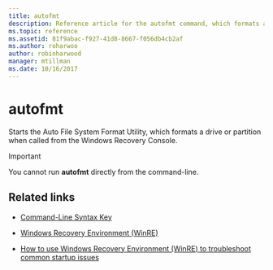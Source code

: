 ```yaml
---
title: autofmt
description: Reference article for the autofmt command, which formats a drive or partition when called from the Windows Recovery Console.
ms.topic: reference
ms.assetid: 81f9abac-f927-41d8-8667-f056db4cb2af
ms.author: roharwoo
author: robinharwood
manager: mtillman
ms.date: 10/16/2017
---
```


# autofmt

Starts the Auto File System Format Utility, which formats a drive or partition when called from the Windows Recovery Console.

> [!IMPORTANT]
> You cannot run **autofmt** directly from the command-line.

## Related links

- [Command-Line Syntax Key](command-line-syntax-key.md)

- [Windows Recovery Environment (WinRE)](/windows-hardware/manufacture/desktop/windows-recovery-environment--windows-re--technical-reference)

- [How to use Windows Recovery Environment (WinRE) to troubleshoot common startup issues](https://support.microsoft.com/help/4026030/how-to-use-windows-recovery-environment-winre-to-troubleshoot-common-s)
